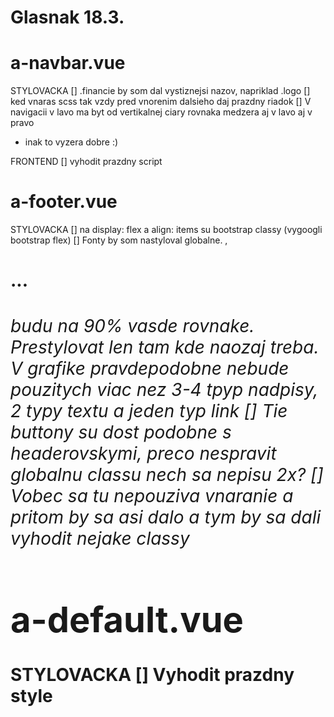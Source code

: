 # Glasnak 18.3. 

# a-navbar.vue

STYLOVACKA
[] .financie by som dal vystiznejsi nazov, napriklad .logo
[] ked vnaras scss tak vzdy pred vnorenim dalsieho daj prazdny riadok
[] V navigacii v lavo ma byt od vertikalnej ciary rovnaka medzera aj v lavo aj v pravo
- inak to vyzera dobre :) 

FRONTEND
[] vyhodit prazdny script



# a-footer.vue

STYLOVACKA
[] na display: flex a align: items su bootstrap classy (vygoogli bootstrap flex)
[] Fonty by som nastyloval globalne. <a>, <h1>...<h6> budu na 90% vasde rovnake. Prestylovat len tam kde naozaj treba. V grafike pravdepodobne nebude pouzitych viac nez 3-4 tpyp nadpisy, 2 typy textu a jeden typ link
[] Tie buttony su dost podobne s headerovskymi, preco nespravit globalnu classu nech sa nepisu 2x?
[] Vobec sa tu nepouziva vnaranie a pritom by sa asi dalo a tym by sa dali vyhodit nejake classy

# a-default.vue

STYLOVACKA
[] Vyhodit prazdny style







